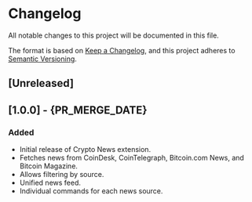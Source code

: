 # Changelog

All notable changes to this project will be documented in this file.

The format is based on [Keep a Changelog](https://keepachangelog.com/en/1.0.0/),
and this project adheres to [Semantic Versioning](https://semver.org/spec/v2.0.0.html).

## [Unreleased]

## [1.0.0] - {PR_MERGE_DATE}
### Added
- Initial release of Crypto News extension.
- Fetches news from CoinDesk, CoinTelegraph, Bitcoin.com News, and Bitcoin Magazine.
- Allows filtering by source.
- Unified news feed.
- Individual commands for each news source. 